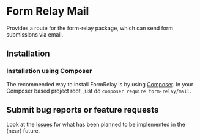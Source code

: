 Form Relay Mail
===============

Provides a route for the form-relay package, which can send form submissions via email.

## Installation

### Installation using Composer

The recommended way to install FormRelay is by using [Composer](https://getcomposer.org).
In your Composer based project root, just do `composer require form-relay/mail`.

## Submit bug reports or feature requests

Look at the [Issues](https://github.com/form-relay/mail/issues) for what has been planned to be implemented in the (near) future.
